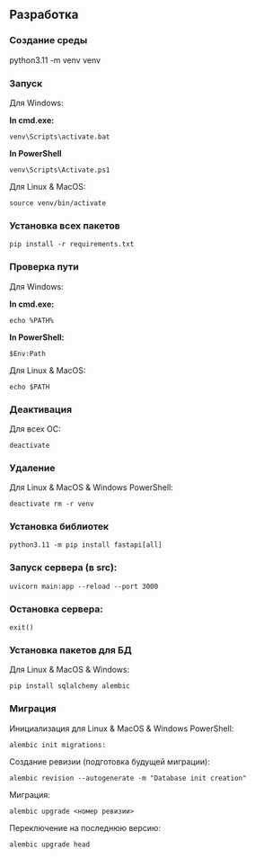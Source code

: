 ## Разработка

### Создание среды
python3.11 -m venv venv

### Запуск

Для Windows:

**In cmd.exe:**

``
venv\Scripts\activate.bat
``

**In PowerShell**

``
venv\Scripts\Activate.ps1
``

Для Linux & MacOS:

``
source venv/bin/activate
``

### Установка всех пакетов

``
pip install -r requirements.txt
``

### Проверка пути

Для Windows:

**In cmd.exe:**

``
echo %PATH%
``

**In PowerShell:**

``
$Env:Path
``

Для Linux & MacOS:

``
echo $PATH
``

### Деактивация

Для всех ОС:

``
deactivate
``

### Удаление

Для Linux & MacOS & Windows PowerShell:

``
deactivate
rm -r venv
``

### Установка библиотек

``
python3.11 -m pip install fastapi[all]
``

### Запуск сервера (в src):

``
uvicorn main:app --reload --port 3000
``

### Остановка сервера:

``
exit()
``

### Установка пакетов для БД

Для Linux & MacOS & Windows:

``
pip install sqlalchemy alembic
``

### Миграция

Инициализация для Linux & MacOS & Windows PowerShell:

``
alembic init migrations:
``

Создание ревизии (подготовка будущей миграции):

``
alembic revision --autogenerate -m "Database init creation"
``

Миграция:

``
alembic upgrade <номер ревизии>
``

Переключение на последнюю версию:

``
alembic upgrade head
``
